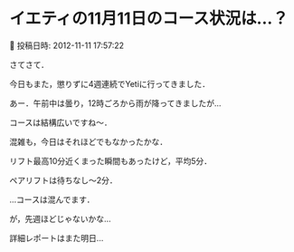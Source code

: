 # イエティの11月11日のコース状況は…？

📅 投稿日時: 2012-11-11 17:57:22

さてさて．





今日もまた，懲りずに4週連続でYetiに行ってきました．


あー．午前中は曇り，12時ごろから雨が降ってきましたが…


コースは結構広いですね～．


混雑も，今日はそれほどでもなかったかな．


リフト最高10分近くまった瞬間もあったけど，平均5分．


ペアリフトは待ちなし～2分．








…コースは混んでます．


が，先週ほどじゃないかな…





詳細レポートはまた明日…
